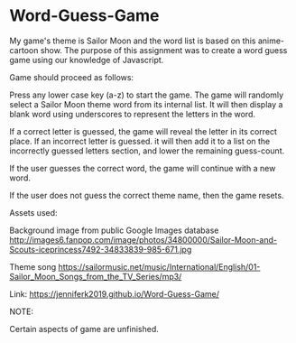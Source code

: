 # Word-Guess-Game 

My game's theme is Sailor Moon and the word list is based on this anime-cartoon show. The purpose of this assignment was to create a word guess game using our knowledge of Javascript. 

Game should proceed as follows:

Press any lower case key (a-z) to start the game. The game will randomly select a Sailor Moon theme word from its internal list. It will then display a blank word using underscores to represent the letters in the word.

If a correct letter is guessed, the game will reveal the letter in its correct place. If an incorrect letter is guessed. it will then add it to a list on the incorrectly guessed letters section, and lower the remaining guess-count.

If the user guesses the correct word, the game will continue with a new word.

If the user does not guess the correct theme name, then the game resets.

Assets used:

Background image from public Google Images database 
http://images6.fanpop.com/image/photos/34800000/Sailor-Moon-and-Scouts-iceprincess7492-34833839-985-671.jpg

Theme song
https://sailormusic.net/music/International/English/01-Sailor_Moon_Songs_from_the_TV_Series/mp3/

Link: https://jenniferk2019.github.io/Word-Guess-Game/

NOTE: 

Certain aspects of game are unfinished.
